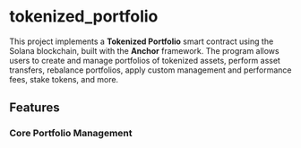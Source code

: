 # tokenized_portfolio

This project implements a **Tokenized Portfolio** smart contract using the Solana blockchain, built with the **Anchor** framework. The program allows users to create and manage portfolios of tokenized assets, perform asset transfers, rebalance portfolios, apply custom management and performance fees, stake tokens, and more.

## Features

### Core Portfolio Management


